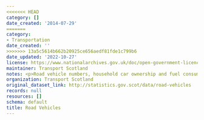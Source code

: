 ```yaml
---
<<<<<<< HEAD
category: []
date_created: '2014-07-29'
=======
category:
- Transportation
date_created: ''
>>>>>>> 13a5c5614b662b20925ce656aedf81fde1c799b6
date_updated: '2022-10-27'
license: https://www.nationalarchives.gov.uk/doc/open-government-licence/version/3/
maintainer: Transport Scotland
notes: <p>Road vehicle numbers, household car ownership and fuel consumption</p>
organization: Transport Scotland
original_dataset_link: http://statistics.gov.scot/data/road-vehicles
records: null
resources: []
schema: default
title: Road Vehicles
---
```

